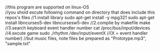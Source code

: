//this program are supported on linux-OS  
//you shold excute following command on directory that does include this repos's files 
//1.install library
sudo apt-get install -y mpg321 
sudo apt-get install libncurses5-dev libncursesw5-dev
//2.complie by makefile
make
//3.search keyboard event handler number
cat /proc/bus/input/devices
//4.excute game
sudo ./rhythm /dev/input/eventX //(X = event handler number) 
//but music files, note files be prepared as "Prototype.mp3", "sample.txt"
